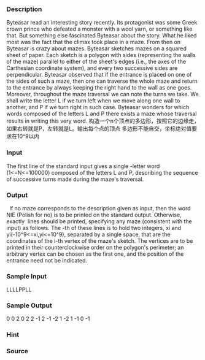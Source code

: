 
### Description
Byteasar read an interesting story recently. Its protagonist was some Greek crown prince who defeated a monster with a wool yarn, or something like that. But something else fascinated Byteasar about the story. What he liked most was the fact that the climax took place in a maze. From then on Byteasar is crazy about mazes.
Byteasar sketches mazes on a squared sheet of paper. Each sketch is a polygon with sides (representing the walls of the maze) parallel to either of the sheet's edges (i.e., the axes of the Carthesian coordinate system), and every two successive sides are perpendicular. Byteasar observed that if the entrance is placed on one of the sides of such a maze, then one can traverse the whole maze and return to the entrance by always keeping the right hand to the wall as one goes.
Moreover, throughout the maze traversal we can note the turns we take. We shall write the letter L if we turn left when we move along one wall to another, and P if we turn right in such case. Byteasar wonders for which words composed of the letters L and P there exists a maze whose traversal results in writing this very word.
构造一个n个顶点的多边形，按照它的边缘走，如果右转就是P，左转就是L。输出每个点的顶点
多边形不能自交，坐标绝对值要求在10^9以内
### Input
The first line of the standard input gives a single -letter word (1<=N<=100000) composed of the letters L and P, describing the sequence of successive turns made during the maze's traversal.
### Output
 
If no maze corresponds to the description given as input, then the word NIE (Polish for no) is to be printed on the standard output. Otherwise, exactly  lines should be printed, specifying any maze (consistent with the input) as follows. The -th of these lines is to hold two integers, xi and yi(-10^9<=xi,yi<=10^9), separated by a single space, that are the coordinates of the i-th vertex of the maze's sketch. The vertices are to be printed in their counterclockwise order on the polygon's perimeter; an arbitrary vertex can be chosen as the first one, and the position of the entrance need not be indicated.

### Sample Input
LLLLPPLL
### Sample Output
0 0
2 0
2 2
-1 2
-1 -2
1 -2
1 -1
0 -1

### Hint

### Source
